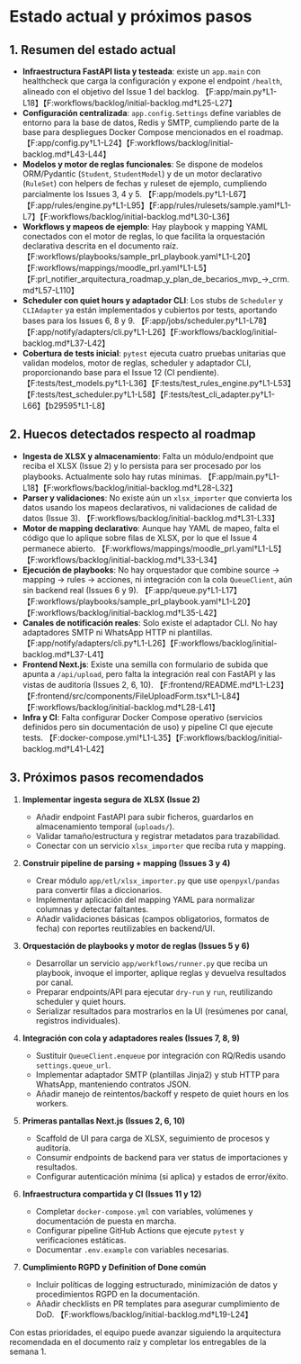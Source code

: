 # Estado actual y próximos pasos

## 1. Resumen del estado actual

- **Infraestructura FastAPI lista y testeada**: existe un `app.main` con healthcheck que carga la configuración y expone el endpoint `/health`, alineado con el objetivo del Issue 1 del backlog. 【F:app/main.py†L1-L18】【F:workflows/backlog/initial-backlog.md†L25-L27】
- **Configuración centralizada**: `app.config.Settings` define variables de entorno para la base de datos, Redis y SMTP, cumpliendo parte de la base para despliegues Docker Compose mencionados en el roadmap. 【F:app/config.py†L1-L24】【F:workflows/backlog/initial-backlog.md†L43-L44】
- **Modelos y motor de reglas funcionales**: Se dispone de modelos ORM/Pydantic (`Student`, `StudentModel`) y de un motor declarativo (`RuleSet`) con helpers de fechas y ruleset de ejemplo, cumpliendo parcialmente los Issues 3, 4 y 5. 【F:app/models.py†L1-L67】【F:app/rules/engine.py†L1-L95】【F:app/rules/rulesets/sample.yaml†L1-L7】【F:workflows/backlog/initial-backlog.md†L30-L36】
- **Workflows y mapeos de ejemplo**: Hay playbook y mapping YAML conectados con el motor de reglas, lo que facilita la orquestación declarativa descrita en el documento raíz. 【F:workflows/playbooks/sample_prl_playbook.yaml†L1-L20】【F:workflows/mappings/moodle_prl.yaml†L1-L5】【F:prl_notifier_arquitectura_roadmap_y_plan_de_becarios_mvp_→_crm.md†L57-L110】
- **Scheduler con quiet hours y adaptador CLI**: Los stubs de `Scheduler` y `CLIAdapter` ya están implementados y cubiertos por tests, aportando bases para los Issues 6, 8 y 9. 【F:app/jobs/scheduler.py†L1-L78】【F:app/notify/adapters/cli.py†L1-L26】【F:workflows/backlog/initial-backlog.md†L37-L42】
- **Cobertura de tests inicial**: `pytest` ejecuta cuatro pruebas unitarias que validan modelos, motor de reglas, scheduler y adaptador CLI, proporcionando base para el Issue 12 (CI pendiente). 【F:tests/test_models.py†L1-L36】【F:tests/test_rules_engine.py†L1-L53】【F:tests/test_scheduler.py†L1-L58】【F:tests/test_cli_adapter.py†L1-L66】【b29595†L1-L8】

## 2. Huecos detectados respecto al roadmap

- **Ingesta de XLSX y almacenamiento**: Falta un módulo/endpoint que reciba el XLSX (Issue 2) y lo persista para ser procesado por los playbooks. Actualmente solo hay rutas mínimas. 【F:app/main.py†L1-L18】【F:workflows/backlog/initial-backlog.md†L28-L32】
- **Parser y validaciones**: No existe aún un `xlsx_importer` que convierta los datos usando los mapeos declarativos, ni validaciones de calidad de datos (Issue 3). 【F:workflows/backlog/initial-backlog.md†L31-L33】
- **Motor de mapping declarativo**: Aunque hay YAML de mapeo, falta el código que lo aplique sobre filas de XLSX, por lo que el Issue 4 permanece abierto. 【F:workflows/mappings/moodle_prl.yaml†L1-L5】【F:workflows/backlog/initial-backlog.md†L33-L34】
- **Ejecución de playbooks**: No hay orquestador que combine source → mapping → rules → acciones, ni integración con la cola `QueueClient`, aún sin backend real (Issues 6 y 9). 【F:app/queue.py†L1-L17】【F:workflows/playbooks/sample_prl_playbook.yaml†L1-L20】【F:workflows/backlog/initial-backlog.md†L35-L42】
- **Canales de notificación reales**: Solo existe el adaptador CLI. No hay adaptadores SMTP ni WhatsApp HTTP ni plantillas. 【F:app/notify/adapters/cli.py†L1-L26】【F:workflows/backlog/initial-backlog.md†L37-L41】
- **Frontend Next.js**: Existe una semilla con formulario de subida que apunta a `/api/upload`, pero falta la integración real con FastAPI y las vistas de auditoría (Issues 2, 6, 10). 【F:frontend/README.md†L1-L23】【F:frontend/src/components/FileUploadForm.tsx†L1-L84】【F:workflows/backlog/initial-backlog.md†L28-L41】
- **Infra y CI**: Falta configurar Docker Compose operativo (servicios definidos pero sin documentación de uso) y pipeline CI que ejecute tests. 【F:docker-compose.yml†L1-L35】【F:workflows/backlog/initial-backlog.md†L41-L42】

## 3. Próximos pasos recomendados

1. **Implementar ingesta segura de XLSX (Issue 2)**
   - Añadir endpoint FastAPI para subir ficheros, guardarlos en almacenamiento temporal (`uploads/`).
   - Validar tamaño/estructura y registrar metadatos para trazabilidad.
   - Conectar con un servicio `xlsx_importer` que reciba ruta y mapping.

2. **Construir pipeline de parsing + mapping (Issues 3 y 4)**
   - Crear módulo `app/etl/xlsx_importer.py` que use `openpyxl/pandas` para convertir filas a diccionarios.
   - Implementar aplicación del mapping YAML para normalizar columnas y detectar faltantes.
   - Añadir validaciones básicas (campos obligatorios, formatos de fecha) con reportes reutilizables en backend/UI.

3. **Orquestación de playbooks y motor de reglas (Issues 5 y 6)**
   - Desarrollar un servicio `app/workflows/runner.py` que reciba un playbook, invoque el importer, aplique reglas y devuelva resultados por canal.
   - Preparar endpoints/API para ejecutar `dry-run` y `run`, reutilizando scheduler y quiet hours.
   - Serializar resultados para mostrarlos en la UI (resúmenes por canal, registros individuales).

4. **Integración con cola y adaptadores reales (Issues 7, 8, 9)**
   - Sustituir `QueueClient.enqueue` por integración con RQ/Redis usando `settings.queue_url`.
   - Implementar adaptador SMTP (plantillas Jinja2) y stub HTTP para WhatsApp, manteniendo contratos JSON.
   - Añadir manejo de reintentos/backoff y respeto de quiet hours en los workers.

5. **Primeras pantallas Next.js (Issues 2, 6, 10)**
   - Scaffold de UI para carga de XLSX, seguimiento de procesos y auditoría.
   - Consumir endpoints de backend para ver status de importaciones y resultados.
   - Configurar autenticación mínima (si aplica) y estados de error/éxito.

6. **Infraestructura compartida y CI (Issues 11 y 12)**
   - Completar `docker-compose.yml` con variables, volúmenes y documentación de puesta en marcha.
   - Configurar pipeline GitHub Actions que ejecute `pytest` y verificaciones estáticas.
   - Documentar `.env.example` con variables necesarias.

7. **Cumplimiento RGPD y Definition of Done común**
   - Incluir políticas de logging estructurado, minimización de datos y procedimientos RGPD en la documentación.
   - Añadir checklists en PR templates para asegurar cumplimiento de DoD. 【F:workflows/backlog/initial-backlog.md†L19-L24】

Con estas prioridades, el equipo puede avanzar siguiendo la arquitectura recomendada en el documento raíz y completar los entregables de la semana 1.
